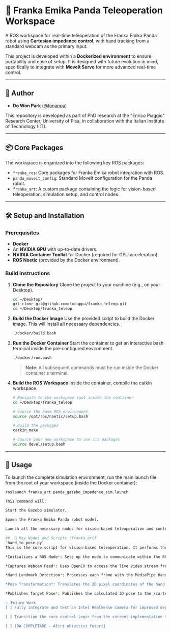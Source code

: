 # 🤖 Franka Emika Panda Teleoperation Workspace

A ROS workspace for real-time teleoperation of the Franka Emika Panda robot using **Cartesian impedance control**, with hand tracking from a standard webcam as the primary input.

This project is developed within a **Dockerized environment** to ensure portability and ease of setup. It is designed with future evolution in mind, specifically to integrate with **MoveIt Servo** for more advanced real-time control.

---

## 👤 Author

* **Do Won Park** ([@tonappa](https://github.com/tonappa))

This repository is developed as part of PhD research at the "Enrico Piaggio" Research Center, University of Pisa, in collaboration with the Italian Institute of Technology (IIT).

---

## 📦 Core Packages

The workspace is organized into the following key ROS packages:

* `franka_ros`: Core packages for Franka Emika robot integration with ROS.
* `panda_moveit_config`: Standard MoveIt configuration for the Panda robot.
* `franka_art`: A custom package containing the logic for vision-based teleoperation, simulation setup, and control nodes.

---

## 🛠️ Setup and Installation

### Prerequisites

* **Docker**
* An **NVIDIA GPU** with up-to-date drivers.
* **NVIDIA Container Toolkit** for Docker (required for GPU acceleration).
* **ROS Noetic** (provided by the Docker environment).

### Build Instructions

1.  **Clone the Repository**
    Clone the project to your machine (e.g., on your Desktop).
    ```bash
    cd ~/Desktop/
    git clone git@github.com:tonappa/franka_teleop.git
    cd ~/Desktop/franka_teleop
    ```

2.  **Build the Docker Image**
    Use the provided script to build the Docker image. This will install all necessary dependencies.
    ```bash
    ./docker/build.bash
    ```

3.  **Run the Docker Container**
    Start the container to get an interactive bash terminal inside the pre-configured environment.
    ```bash
    ./docker/run.bash
    ```
    > **Note**: All subsequent commands must be run inside the Docker container's terminal.

4.  **Build the ROS Workspace**
    Inside the container, compile the catkin workspace.
    ```bash
    # Navigate to the workspace root inside the container
    cd ~/Desktop/franka_teleop
    
    # Source the base ROS environment
    source /opt/ros/noetic/setup.bash
    
    # Build the packages
    catkin_make
    
    # Source your new workspace to use its packages
    source devel/setup.bash
    ```

---

## 🚀 Usage

To launch the complete simulation environment, run the main launch file from the root of your workspace (inside the Docker container):

```bash
roslaunch franka_art panda_gazebo_impedence_sim.launch

This command will:

Start the Gazebo simulator.

Spawn the Franka Emika Panda robot model.

Launch all the necessary nodes for vision-based teleoperation and control.

##  🔧 Key Nodes and Scripts (franka_art)
`hand_to_pose.py`
This is the core script for vision-based teleoperation. It performs the following functions:

*Initializes a ROS Node*: Sets up the node to communicate within the ROS ecosystem.

*Captures Webcam Feed*: Uses OpenCV to access the live video stream from a webcam.

*Hand Landmark Detection*: Processes each frame with the MediaPipe Hands library to detect the operator's hand and its key landmarks in real-time.

*Pose Transformation*: Translates the 2D pixel coordinates of the hand into a 3D target pose (geometry_msgs/PoseStamped) for the robot's end-effector.

*Publishes Target Pose*: Publishes the calculated 3D pose to the /cartesian_impedance_controller/target_pose topic, which is consumed by the impedance controller to drive the robot's motion.

✨ Future Work
[ ] Fully integrate and test an Intel RealSense camera for improved depth perception and tracking robustness.

[ ] Transition the core control logic from the current implementation to MoveIt Servo for enhanced performance and features.

[ ] [DA COMPLETARE - Altri obiettivi futuri]

